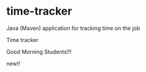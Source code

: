 # time-tracker
Java (Maven) application for tracking time on the job

Time tracker

Good Morning Students!!!

new!!

